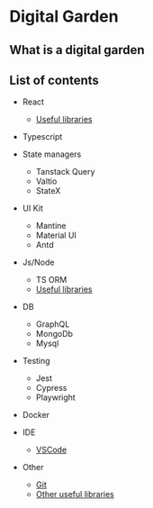 # Digital Garden

## What is a digital garden




## List of contents

- React
    - [Useful libraries](/react/react-useful-libraries.md)
    
- Typescript

- State managers
    - Tanstack Query
    - Valtio
    - StateX

- UI Kit
    - Mantine
    - Material UI
    - Antd

- Js/Node
    - TS ORM
    - [Useful libraries](/node/useful-libraries.md)

- DB
    - GraphQL
    - MongoDb
    - Mysql

- Testing
    - Jest
    - Cypress
    - Playwright

- Docker

- IDE
    - [VSCode](./vscode.md)

- Other
    - [Git](./git.md)
    - [Other useful libraries](/useful-libraries.md)



